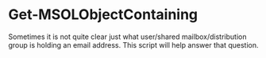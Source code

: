 # Get-MSOLObjectContaining
Sometimes it is not quite clear just what user/shared mailbox/distribution group is holding an email address. This script will help answer that question.
